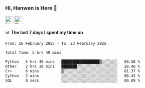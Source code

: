 ### Hi, Hanwen is Here 👋
<p>
	<a href="https://www.linkedin.com/in/liu-hanwen/"><img src="https://img.shields.io/badge/@hanwen-0A66C2?style=flat&logo=LinkedIn&logoColor=white" alt="Linkedin"  height="25px"/></a> 
	<a href="https://scholar.google.com/citations?user=HDF0su0AAAAJ"><img src="https://img.shields.io/badge/scholar-4385FE.svg?&style=plastic&logo=google-scholar&logoColor=white" alt="Google Scholar" height="25px"> </a>
</p>

📊 **The last 7 days I spent my time on** 
<!--START_SECTION:waka-->

```txt
From: 16 February 2025 - To: 23 February 2025

Total Time: 5 hrs 49 mins

Python   5 hrs 40 mins   █████████████████▒░░░░░░░   69.58 %
Other    2 hrs 19 mins   ███████░░░░░░░░░░░░░░░░░░   28.46 %
C++      6 mins          ▒░░░░░░░░░░░░░░░░░░░░░░░░   01.37 %
Cython   2 mins          ░░░░░░░░░░░░░░░░░░░░░░░░░   00.43 %
SQL      0 secs          ░░░░░░░░░░░░░░░░░░░░░░░░░   00.09 %
```

<!--END_SECTION:waka-->


<!--
**david990917/david990917** is a ✨ _special_ ✨ repository because its `README.md` (this file) appears on your GitHub profile.

Here are some ideas to get you started:

- 🔭 I’m currently working on ...
- 🌱 I’m currently learning ...
- 👯 I’m looking to collaborate on ...
- 🤔 I’m looking for help with ...
- 💬 Ask me about ...
- 📫 How to reach me: ...
- 😄 Pronouns: ...
- ⚡ Fun fact: ...
-->
